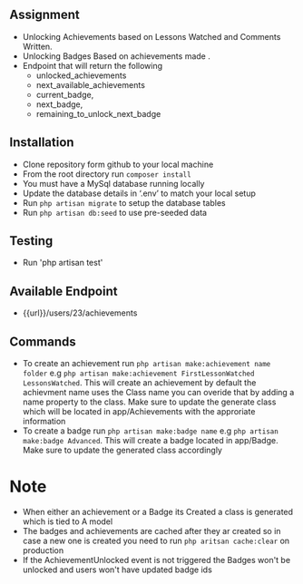 ## Assignment


- Unlocking Achievements based on Lessons Watched and Comments Written.
- Unlocking Badges Based on achievements made .
- Endpoint that will return the following
    - unlocked_achievements
    - next_available_achievements
    - current_badge,
    - next_badge,
    - remaining_to_unlock_next_badge

## Installation

- Clone repository form github to your local machine
- From the root directory run `composer install`
- You must have a MySql database running locally
- Update the database details in ‘.env’ to match your local setup
- Run `php artisan migrate` to setup the database tables
- Run `php artisan db:seed` to use pre-seeded data

## Testing

- Run 'php artisan test'

## Available Endpoint

- {{url}}/users/23/achievements

## Commands

- To create an achievement run `php artisan make:achievement name folder` e.g 
   `php artisan make:achievement FirstLessonWatched LessonsWatched`. This will create an achievement 
   by default the achievment name uses the Class name you can overide that by adding a name property to 
   the class. Make sure to update the generate class which will be located in app/Achievements with the approriate information
- To create a badge run `php artisan make:badge name` e.g `php artisan make:badge Advanced`. This will create
    a badge located in app/Badge. Make sure to update the generated class accordingly
    
# Note

- When either an achievement or a Badge its Created a class is generated which is tied to A model 
- The badges and achievements are cached after they ar created so in case a new one is created you need to run
  `php aritsan cache:clear` on production
- If the AchievementUnlocked event is not triggered the Badges won't be unlocked and users won't have updated badge ids
